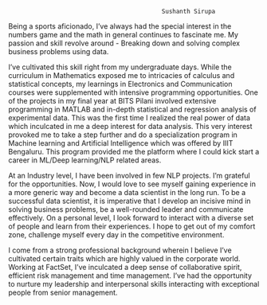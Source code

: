                                                Sushanth Sirupa

Being a sports aficionado, I’ve always had the special interest in the numbers game and the math in general continues to fascinate me. My passion and skill revolve around - Breaking down and solving complex business problems using data. 

I’ve cultivated this skill right from my undergraduate days. While the curriculum in Mathematics exposed me to intricacies of calculus and statistical concepts, my learnings in Electronics and Communication courses were supplemented with intensive programming opportunities. One of the projects in my final year at BITS Pilani involved extensive programming in MATLAB and in-depth statistical and regression analysis of experimental data. This was the first time I realized the real power of data which inculcated in me a deep interest for data analysis. This very interest provoked me to take a step further and do a specialization program in Machine learning and Artificial Intelligence which was offered by IIIT Bengaluru. This program provided me the platform where I could kick start a career in ML/Deep learning/NLP related areas.

At an Industry level, I have been involved in few NLP projects. I’m grateful for the opportunities. Now, I would love to see myself gaining experience in a more generic way and become a data scientist in the long run. To be a successful data scientist, it is imperative that I develop an incisive mind in solving business problems, be a well-rounded leader and communicate effectively. On a personal level, I look forward to interact with a diverse set of people and learn from their experiences. I hope to get out of my comfort zone, challenge myself every day in the competitive environment.
 
I come from a strong professional background wherein I believe I’ve cultivated certain traits which are highly valued in the corporate world. Working at FactSet, I’ve inculcated a deep sense of collaborative spirit, efficient risk management and time management. I’ve had the opportunity to nurture my leadership and interpersonal skills interacting with exceptional people from senior management.


<!---
sushanth0903/sushanth0903 is a ✨ special ✨ repository because its `README.md` (this file) appears on your GitHub profile.
You can click the Preview link to take a look at your changes.
--->
